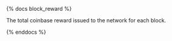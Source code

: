 {% docs block_reward %}

The total coinbase reward issued to the network for each block. 

{% enddocs %}